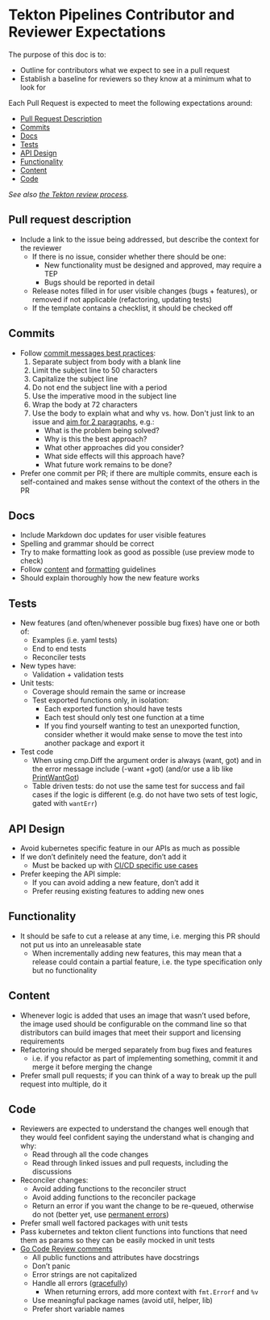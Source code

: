 # Tekton Pipelines Contributor and Reviewer Expectations

The purpose of this doc is to:

* Outline for contributors what we expect to see in a pull request
* Establish a baseline for reviewers so they know at a minimum what to look for

Each Pull Request is expected to meet the following expectations around:

* [Pull Request Description](#pull-request-description)
* [Commits](#commits)
* [Docs](#docs)
* [Tests](#tests)
* [API Design](#api-design)
* [Functionality](#functionality)
* [Content](#content)
* [Code](#code)

_See also [the Tekton review process](https://github.com/tektoncd/community/blob/master/process.md#reviews)._

## Pull request description

* Include a link to the issue being addressed, but describe the context for the reviewer
  * If there is no issue, consider whether there should be one:
    * New functionality must be designed and approved, may require a TEP
    * Bugs should be reported in detail
  * Release notes filled in for user visible changes (bugs + features),
    or removed if not applicable (refactoring, updating tests)
  * If the template contains a checklist, it should be checked off

## Commits

* Follow [commit messages best practices](https://chris.beams.io/posts/git-commit/):
  1. Separate subject from body with a blank line
  2. Limit the subject line to 50 characters
  3. Capitalize the subject line
  4. Do not end the subject line with a period
  5. Use the imperative mood in the subject line
  6. Wrap the body at 72 characters
  7. Use the body to explain what and why vs. how. Don't just link to an issue and
      [aim for 2 paragraphs](https://www.youtube.com/watch?v=PJjmw9TRB7s), e.g.:
      * What is the problem being solved?
      * Why is this the best approach?
      * What other approaches did you consider?
      * What side effects will this approach have?
      * What future work remains to be done?
* Prefer one commit per PR; if there are multiple commits, ensure each is
  self-contained and makes sense without the context of the others in the PR

## Docs

* Include Markdown doc updates for user visible features
* Spelling and grammar should be correct
* Try to make formatting look as good as possible (use preview mode to check)
* Follow [content](https://github.com/tektoncd/website/blob/master/content/en/doc-con-content.md)
  and [formatting](https://github.com/tektoncd/website/blob/master/content/en/doc-con-formatting.md) guidelines
* Should explain thoroughly how the new feature works

## Tests

* New features (and often/whenever possible bug fixes) have one or both of:
  * Examples (i.e. yaml tests)
  * End to end tests
  * Reconciler tests
* New types have:
  * Validation + validation tests
* Unit tests:
  * Coverage should remain the same or increase
  * Test exported functions only, in isolation:
    * Each exported function should have tests
    * Each test should only test one function at a time
    * If you find yourself wanting to test an unexported function, consider whether
      it would make sense to move the test into another package and export it
* Test code
  * When using cmp.Diff the argument order is always (want, got) and in the error message include (-want +got)
    (and/or use a lib like [PrintWantGot](https://github.com/tektoncd/pipeline/blob/master/test/diff/print.go))
  * Table driven tests: do not use the same test for success and fail cases if the logic is different
    (e.g. do not have two sets of test logic, gated with `wantErr`)

## API Design

* Avoid kubernetes specific feature in our APIs as much as possible
* If we don’t definitely need the feature, don’t add it
  * Must be backed up with [CI/CD specific use cases](https://github.com/tektoncd/community/blob/master/roadmap.md#mission-and-vision)
* Prefer keeping the API simple:
  * If you can avoid adding a new feature, don’t add it
  * Prefer reusing existing features to adding new ones

## Functionality

* It should be safe to cut a release at any time, i.e. merging this PR should not
  put us into an unreleasable state
    * When incrementally adding new features, this may mean that a release could contain
      a partial feature, i.e. the type specification only but no functionality

## Content

* Whenever logic is added that uses an image that wasn’t used before, the image used should
  be configurable on the command line so that distributors can build images that meet their
  support and licensing requirements
* Refactoring should be merged separately from bug fixes and features
  * i.e. if you refactor as part of implementing something, commit it and merge it before merging the change
* Prefer small pull requests; if you can think of a way to break up the pull request into multiple, do it

## Code
* Reviewers are expected to understand the changes well enough that they would feel confident
  saying the understand what is changing and why:
  * Read through all the code changes
  * Read through linked issues and pull requests, including the discussions
* Reconciler changes:
  * Avoid adding functions to the reconciler struct
  * Avoid adding functions to the reconciler package
  * Return an error if you want the change to be re-queued, otherwise do not
    (better yet, use [permanent errors](https://github.com/tektoncd/pipeline/issues/2474))
* Prefer small well factored packages with unit tests
* Pass kubernetes and tekton client functions into functions that need them as params so
  they can be easily mocked in unit tests
* [Go Code Review comments](https://github.com/golang/go/wiki/CodeReviewComments)
  * All public functions and attributes have docstrings
  * Don’t panic
  * Error strings are not capitalized
  * Handle all errors ([gracefully](https://dave.cheney.net/2016/04/27/dont-just-check-errors-handle-them-gracefully))
    * When returning errors, add more context with `fmt.Errorf` and `%v`
  * Use meaningful package names (avoid util, helper, lib)
  * Prefer short variable names

